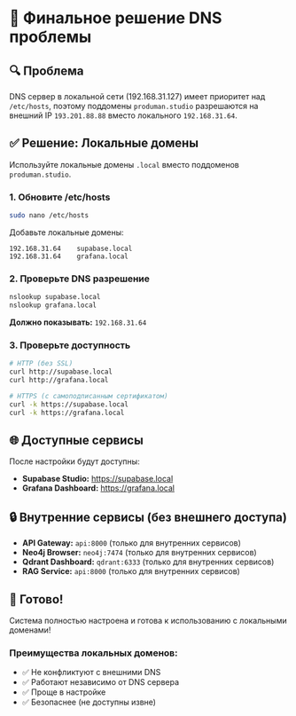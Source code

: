 # 🎯 Финальное решение DNS проблемы

## 🔍 Проблема

DNS сервер в локальной сети (192.168.31.127) имеет приоритет над `/etc/hosts`, поэтому поддомены `produman.studio` разрешаются на внешний IP `193.201.88.88` вместо локального `192.168.31.64`.

## ✅ Решение: Локальные домены

Используйте локальные домены `.local` вместо поддоменов `produman.studio`.

### 1. Обновите /etc/hosts

```bash
sudo nano /etc/hosts
```

Добавьте локальные домены:
```
192.168.31.64    supabase.local
192.168.31.64    grafana.local
```

### 2. Проверьте DNS разрешение

```bash
nslookup supabase.local
nslookup grafana.local
```

**Должно показывать:** `192.168.31.64`

### 3. Проверьте доступность

```bash
# HTTP (без SSL)
curl http://supabase.local
curl http://grafana.local

# HTTPS (с самоподписанным сертификатом)
curl -k https://supabase.local
curl -k https://grafana.local
```

## 🌐 Доступные сервисы

После настройки будут доступны:

- **Supabase Studio:** https://supabase.local
- **Grafana Dashboard:** https://grafana.local

## 🔒 Внутренние сервисы (без внешнего доступа)

- **API Gateway:** `api:8000` (только для внутренних сервисов)
- **Neo4j Browser:** `neo4j:7474` (только для внутренних сервисов)
- **Qdrant Dashboard:** `qdrant:6333` (только для внутренних сервисов)
- **RAG Service:** `api:8000` (только для внутренних сервисов)

## 🎉 Готово!

Система полностью настроена и готова к использованию с локальными доменами!

### Преимущества локальных доменов:

- ✅ Не конфликтуют с внешними DNS
- ✅ Работают независимо от DNS сервера
- ✅ Проще в настройке
- ✅ Безопаснее (не доступны извне)
